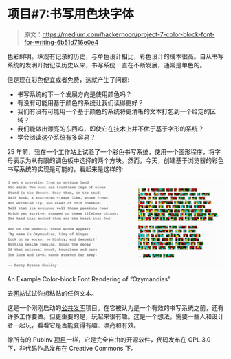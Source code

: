 # 项目#7:书写用色块字体

> 原文：<https://medium.com/hackernoon/project-7-color-block-font-for-writing-6b51d716e0e4>

色彩鲜明。纵观有记录的历史，与单色设计相比，彩色设计的成本很高。自从书写系统的发明开始记录历史以来，书写系统一直在不断发展，通常是单色的。

但是现在彩色便宜或者免费，这就产生了问题:

*   书写系统的下一个发展方向是使用颜色吗？
*   有没有可能用基于颜色的系统让我们读得更好？
*   我们有没有可能用一个基于颜色的系统将更清晰的文本打包到一个给定的区域？
*   我们能做出漂亮的东西吗，即使它在技术上并不优于基于字形的系统？
*   学会阅读这个系统有多容易？

25 年前，我在一个工作站上试验了一个彩色书写系统，使用一个图形程序，将字母表示为从有限的调色板中选择的两个方块。然而，今天，创建基于浏览器的彩色书写系统的实现是可能的。看起来是这样的:

![](img/33cd822a84cb1363241206e48b0adc19.png)

An Example Color-block Font Rendering of “Ozymandias”

去[网站](https://pubinv.github.io/color-block-font/)试试你想粘贴的任何文本。

这是一个刚刚启动的[公共发明](https://pubinv.github.io/PubInv/)项目。在它被认为是一个有效的书写系统之前，还有许多工作要做。但更重要的是，玩起来很有趣。这是一个想法，需要一些人和设计者一起玩，看看它是否能变得有趣、漂亮和有效。

像所有的 PubInv [项目](https://hackernoon.com/43-public-invention-projects-that-need-you-a8e4e39130b4)一样，它是完全自由的开源软件，代码发布在 GPL 3.0 下，非代码作品发布在 Creative Commons 下。